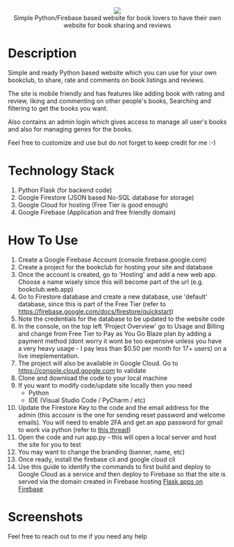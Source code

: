 <div style="text-align:center;">
  <img src="screens/banner.jpg" /><br/>
  Simple Python/Firebase based website for book lovers to have their own website for book sharing and reviews
</div>

# Description

Simple and ready Python based website which you can use for your own bookclub, to share, rate and comments on book listings and reviews. 

The site is mobile friendly and has features like adding book with rating and review, liking and commenting on other people's books, Searching and filtering to get the books you want.

Also contains an admin login which gives access to manage all user's books and also for managing genes for the books.

Feel free to customize and use but do not forget to keep credit for me :-)

# Technology Stack

1. Python Flask (for backend code)
2. Google Firestore (JSON based No-SQL database for storage)
3. Google Cloud for hosting (Free Tier is good enough)
4. Google Firebase (Application and free friendly domain)

# How To Use

1. Create a Google Firebase Account (console.firebase.google.com)
2. Create a project for the bookclub for hosting your site and database
3. Once the account is created, go to 'Hosting' and add a new web app. Choose a name wisely since this will become part of the url (e.g. bookclub.web.app)
4. Go to Firestore database and create a new database, use 'default' database, since this is part of the Free Tier (refer to https://firebase.google.com/docs/firestore/quickstart)
5. Note the credentials for the database to be updated to the website code
6. In the console, on the top left 'Project Overview' go to Usage and Billing and change from Free Tier to Pay as You Go Blaze plan by adding a payment method (dont worry it wont be too expensive unless you have a very heavy usage - I pay less than $0.50 per month for 17+ users) on a live imeplementation.
7. The project will also be available in Google Cloud. Go to https://console.cloud.google.com to validate
8. Clone and download the code to your local machine
9. If you want to modify code/update site locally then you need
   - Python
   - IDE (Visual Studio Code / PyCharm / etc)
10. Update the Firestore Key to the code and the email address for the admin (this accounr is the one for sending reset password and welcome emails). You will need to enable 2FA and get an app password for gmail to work via python (refer to [this thread](https://support.google.com/accounts/thread/270448277/generate-a-16-digit-app-password-for-a-python-application?hl=en))
11. Open the code and run app.py - this will open a local server and host the site for you to test
12. You may want to change the branding (banner, name, etc)
13. Once ready, install the firebase cli and google cloud cli
14. Use this guide to identify the commands to first build and deploy to Google Cloud as a service and then deploy to Firebase so that the site is served via the domain created in Firebase hosting [Flask apps on Firebase](https://medium.com/firebase-developers/hosting-flask-servers-on-firebase-from-scratch-c97cfb204579)

# Screenshots


Feel free to reach out to me if you need any help
